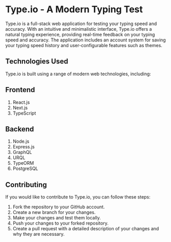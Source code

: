 # Type.io - A Modern Typing Test

Type.io is a full-stack web application for testing your typing speed and accuracy. With an intuitive and minimalistic interface, Type.io offers a natural typing experience, providing real-time feedback on your typing speed and accuracy. The application includes an account system for saving your typing speed history and user-configurable features such as themes.

## Technologies Used
Type.io is built using a range of modern web technologies, including:

## Frontend

1) React.js
2) Next.js
3) TypeScript
  
## Backend

1) Node.js
2) Express.js
3) GraphQL
4) URQL
5) TypeORM
6) PostgreSQL
  
## Contributing

If you would like to contribute to Type.io, you can follow these steps:

1) Fork the repository to your GitHub account.
2) Create a new branch for your changes.
3) Make your changes and test them locally.
4) Push your changes to your forked repository.
5) Create a pull request with a detailed description of your changes and why they are necessary.
